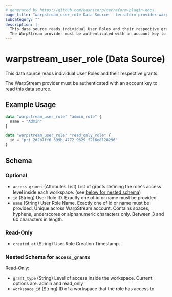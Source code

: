 ```yaml
---
# generated by https://github.com/hashicorp/terraform-plugin-docs
page_title: "warpstream_user_role Data Source - terraform-provider-warpstream"
subcategory: ""
description: |-
  This data source reads individual User Roles and their respective grants.
  The WarpStream provider must be authenticated with an account key to read this data source.
---
```


# warpstream_user_role (Data Source)

This data source reads individual User Roles and their respective grants.

The WarpStream provider must be authenticated with an account key to read this data source.

## Example Usage

```terraform
data "warpstream_user_role" "admin_role" {
  name = "Admin"
}

data "warpstream_user_role" "read_only_role" {
  id = "pri_2d2b7ff6_399b_4772_9329_f216e8128296"
}
```

<!-- schema generated by tfplugindocs -->
## Schema

### Optional

- `access_grants` (Attributes List) List of grants defining the role's access level inside each workspace. (see [below for nested schema](#nestedatt--access_grants))
- `id` (String) User Role ID. Exactly one of id or name must be provided.
- `name` (String) User Role Name. Exactly one of id or name must be provided. Unique across WarpStream account. Contains spaces, hyphens, underscores or alphanumeric characters only. Between 3 and 60 characters in length.

### Read-Only

- `created_at` (String) User Role Creation Timestamp.

<a id="nestedatt--access_grants"></a>
### Nested Schema for `access_grants`

Read-Only:

- `grant_type` (String) Level of access inside the workspace. Current options are: admin and read_only
- `workspace_id` (String) ID of a workspace that the role has access to.

